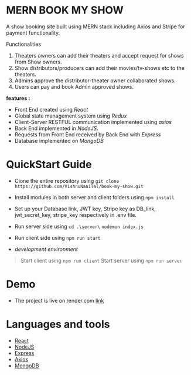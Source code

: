 # MERN BOOK MY SHOW 

A show booking site built using MERN stack including Axios and Stripe for payment functionality.

Functionalities

1. Theaters owners can add their theaters and accept request for shows from Show owners. 
2. Show distributors/producers can add their movies/tv-shows etc to the theaters.
3. Admins approve the distributor-theater owner collaborated shows.
4. Users can pay and book Admin approved shows.

**features :**
- Front End created using *React*
- Global state management system using *Redux* 
- Client-Server RESTFUL communication implemented using *axios*
- Back End implemented in *NodeJS*.
- Requests from Front End received by Back End with *Express*
- Database implemented on *MongoDB*

# QuickStart Guide

- Clone the entire repository using `git clone https://github.com/VishnuNanilal/book-my-show.git`
- Install modules in both server and client folders using `npm install`
- Set up your Database link, JWT key, Stripe key as DB_link, jwt_secret_key, stripe_key respectively in .env file.
- Run server side using `cd .\server\` `nodemon index.js`
- Run client side using `npm run start`

- *development environment*
> Start client using `npm run client`
> Start server using `npm run server`

# Demo

- The project is live on render.com [link](https://book-my-show-b6j8.onrender.com/home)


# Languages and tools

- [React](https://react.dev/)
- [NodeJS](https://nodejs.org/en/)
- [Express](https://expressjs.com/)
- [Axios](https://axios-http.com/docs/intro)    
- [MongoDB](https://www.mongodb.com/docs/atlas/)